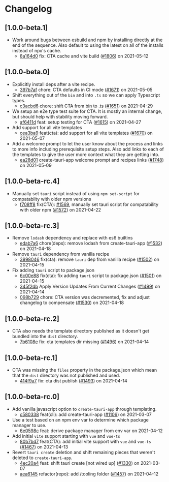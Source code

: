 # Changelog

## \[1.0.0-beta.1]

- Work around bugs between esbuild and npm by installing directly at the end of the sequence. Also default to using the latest on all of the installs instead of npx's cache.
  - [8a164d0](https://www.github.com/tauri-apps/tauri/commit/8a164d0a1f8eb69bdcec7ae4362d26b2f3c7ff55) fix: CTA cache and vite build ([#1806](https://www.github.com/tauri-apps/tauri/pull/1806)) on 2021-05-12

## \[1.0.0-beta.0]

- Explicitly install deps after a vite recipe.
  - [397b7af](https://www.github.com/tauri-apps/tauri/commit/397b7af395a213bf826aa52398467b7b3352b666) chore: CTA defaults in CI mode ([#1671](https://www.github.com/tauri-apps/tauri/pull/1671)) on 2021-05-05
- Shift everything out of the `bin` and into `.ts` so we can apply Typescript types.
  - [c3acbd6](https://www.github.com/tauri-apps/tauri/commit/c3acbd68ec169188c782cbaf7d100d80b3a4f39a) chore: shift CTA from bin to .ts ([#1651](https://www.github.com/tauri-apps/tauri/pull/1651)) on 2021-04-29
- We setup an e2e type test suite for CTA. It is mostly an internal change, but should help with stability moving forward.
  - [af6411d](https://www.github.com/tauri-apps/tauri/commit/af6411d5f8c9fd1c3d9b4f3c2d79e8f1bd0efbf2) feat: setup testing for CTA ([#1615](https://www.github.com/tauri-apps/tauri/pull/1615)) on 2021-04-27
- Add support for all vite templates
  - [cea3ba9](https://www.github.com/tauri-apps/tauri/commit/cea3ba9f97de9d0181a84ad085a852517bd33a65) feat(cta): add support for all vite templates ([#1670](https://www.github.com/tauri-apps/tauri/pull/1670)) on 2021-05-07
- Add a welcome prompt to let the user know about the process and links to more info including prerequisite setup steps. Also add links to each of the templates to give the user more context what they are getting into.
  - [ea28d01](https://www.github.com/tauri-apps/tauri/commit/ea28d0169168953e11416231e50b08061413a27e) create-tauri-app welcome prompt and recipes links ([#1748](https://www.github.com/tauri-apps/tauri/pull/1748)) on 2021-05-09

## \[1.0.0-beta-rc.4]

- Manually set `tauri` script instead of using `npm set-script` for compatabilty with older npm versions
  - [f708ff8](https://www.github.com/tauri-apps/tauri/commit/f708ff824e7933341536aecb49f6ee35eea621da) fix(CTA): [#1569](https://www.github.com/tauri-apps/tauri/pull/1569), manually set tauri script for compatability with older npm ([#1572](https://www.github.com/tauri-apps/tauri/pull/1572)) on 2021-04-22

## \[1.0.0-beta-rc.3]

- Remove `lodash` dependency and replace with es6 builtins
  - [edab7a6](https://www.github.com/tauri-apps/tauri/commit/edab7a66864d21b51694bf8771d21627b526c2b9) chore(deps): remove lodash from create-tauri-app ([#1532](https://www.github.com/tauri-apps/tauri/pull/1532)) on 2021-04-18
- Remove `tauri` dependency from vanilla recipe
  - [3998046](https://www.github.com/tauri-apps/tauri/commit/399804648924139c6240351a76812a3071b51f65) fix(cta): remove `tauri` dep from vanilla recipe ([#1502](https://www.github.com/tauri-apps/tauri/pull/1502)) on 2021-04-15
- Fix adding `tauri` script to package.json
  - [6c00e88](https://www.github.com/tauri-apps/tauri/commit/6c00e88e0ffa10eb7eecc312d66c5dde7dc03d0b) fix(cta): fix adding `tauri` script to package.json ([#1501](https://www.github.com/tauri-apps/tauri/pull/1501)) on 2021-04-15
  - [345f2db](https://www.github.com/tauri-apps/tauri/commit/345f2dbfc545427750c08351d1b98e966b2436c0) Apply Version Updates From Current Changes ([#1499](https://www.github.com/tauri-apps/tauri/pull/1499)) on 2021-04-14
  - [098b729](https://www.github.com/tauri-apps/tauri/commit/098b729e677dc5dc322f22a6cbd5a652a8dfa1b0) chore: CTA version was decremented, fix and adjust changelog to compensate ([#1530](https://www.github.com/tauri-apps/tauri/pull/1530)) on 2021-04-18

## \[1.0.0-beta-rc.2]

- CTA also needs the template directory published as it doesn't get bundled into the `dist` directory.
  - [7b6108e](https://www.github.com/tauri-apps/tauri/commit/7b6108e37be652a1efa4018fc1908aa0a2cdacd6) fix: cta templates dir missing ([#1496](https://www.github.com/tauri-apps/tauri/pull/1496)) on 2021-04-14

## \[1.0.0-beta-rc.1]

- CTA was missing the `files` property in the package.json which mean that the `dist` directory was not published and used.
  - [414f9a7](https://www.github.com/tauri-apps/tauri/commit/414f9a78c9b636933fd741d1b6fe7f097f496fc9) fix: cta dist publish ([#1493](https://www.github.com/tauri-apps/tauri/pull/1493)) on 2021-04-14

## \[1.0.0-beta-rc.0]

- Add vanilla javascript option to `create-tauri-app` through templating.
  - [c580338](https://www.github.com/tauri-apps/tauri/commit/c580338f07b71551f7fd2712e13ad0acef100095) feat(cli): add create-tauri-app ([#1106](https://www.github.com/tauri-apps/tauri/pull/1106)) on 2021-03-07
- Use a test based on an npm env var to determine which package manager to use.
  - [6e0598c](https://www.github.com/tauri-apps/tauri/commit/6e0598c807ce02a3964788c06ec1025abc1fb250) feat: derive package manager from env var on 2021-04-12
- Add initial `vite` support starting with `vue` and `vue-ts`
  - [80b7bd7](https://www.github.com/tauri-apps/tauri/commit/80b7bd7de86f59e0cafaa0efdc6e82a0db7d7ba2) feat(CTA): add initial vite support with `vue` and `vue-ts` ([#1467](https://www.github.com/tauri-apps/tauri/pull/1467)) on 2021-04-13
- Revert `tauri create` deletion and shift remaining pieces that weren't deleted to `create-tauri-app`.
  - [4ec20a4](https://www.github.com/tauri-apps/tauri/commit/4ec20a4a28823614186365c5a90512d77170cff2) feat: shift tauri create \[not wired up] ([#1330](https://www.github.com/tauri-apps/tauri/pull/1330)) on 2021-03-07
  - [aea6145](https://www.github.com/tauri-apps/tauri/commit/aea614587bddab930d552512b54e18624fbf573e) refactor(repo): add /tooling folder ([#1457](https://www.github.com/tauri-apps/tauri/pull/1457)) on 2021-04-12

